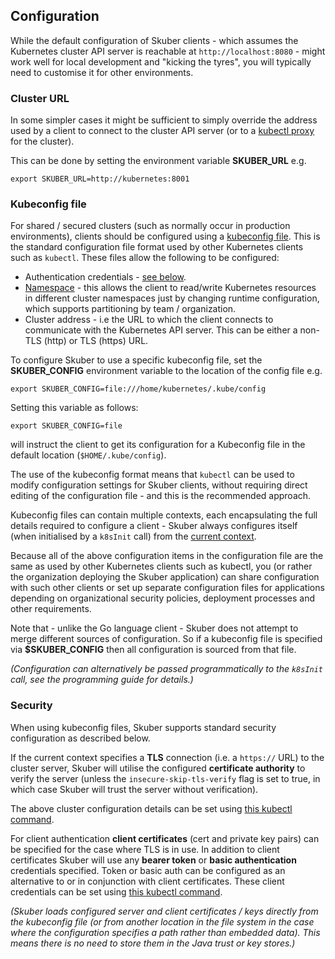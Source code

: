 ## Configuration

While the default configuration of Skuber clients - which assumes the Kubernetes cluster API server is reachable at `http://localhost:8080` - might work well for local development and "kicking the tyres", you will typically need to customise it for other environments.

### Cluster URL

In some simpler cases it might be sufficient to simply override the address used by a client to connect to the cluster API server (or to a [kubectl proxy](http://kubernetes.io/docs/user-guide/kubectl/kubectl_proxy/) for the cluster).

This can be done by setting the environment variable **SKUBER_URL** e.g. 

    export SKUBER_URL=http://kubernetes:8001

### Kubeconfig file

For shared / secured clusters (such as normally occur in production environments), clients should be configured using a [kubeconfig file](http://kubernetes.io/docs/user-guide/kubeconfig-file/). This is the standard configuration file format used by other Kubernetes clients such as `kubectl`. These files allow the following to be configured:

- Authentication credentials - [see below](#security).
- [Namespace](http://kubernetes.io/docs/user-guide/namespaces/) - this allows the client to read/write Kubernetes resources in different cluster namespaces just by changing runtime configuration, which supports partitioning by team / organization.
- Cluster address - i.e the URL to which the client connects to communicate with the Kubernetes API server. This can be either a non-TLS (http) or TLS (https) URL.

To configure Skuber to use a specific kubeconfig file, set the **SKUBER_CONFIG** environment variable to the location of the config file e.g.

    export SKUBER_CONFIG=file:///home/kubernetes/.kube/config
 
Setting this variable as follows:

    export SKUBER_CONFIG=file

will instruct the client to get its configuration for a Kubeconfig file in the default location (`$HOME/.kube/config`).

The use of the kubeconfig format means that `kubectl` can be used to modify configuration settings for Skuber clients, without requiring direct editing of the configuration file - and this is the recommended approach.

Kubeconfig files can contain multiple contexts, each encapsulating the full details required to configure a client - Skuber always configures itself (when initialised by a `k8sInit` call) from the [current context](http://kubernetes.io/docs/user-guide/kubectl/kubectl_config_use-context/).

Because all of the above configuration items in the configuration file are the same as used by other Kubernetes clients such as kubectl, you (or rather the organization deploying the Skuber application) can share configuration with such other clients or set up separate configuration files for applications depending on organizational security policies, deployment processes and other requirements. 

Note that - unlike the Go language client - Skuber does not attempt to merge different sources of configuration. So if a kubeconfig file is specified via **$SKUBER_CONFIG** then all configuration is sourced from that file.

*(Configuration can alternatively be passed programmatically to the `k8sInit` call, see the programming guide for details.)*

### Security

When using kubeconfig files, Skuber supports standard security configuration as described below.

If the current context specifies a **TLS** connection (i.e. a `https://` URL) to the cluster server, Skuber will utilise the configured **certificate authority** to verify the server (unless the `insecure-skip-tls-verify` flag is set to true, in which case Skuber will trust the server without verification). 

The above cluster configuration details can be set using [this kubectl command](http://kubernetes.io/docs/user-guide/kubectl/kubectl_config_set-cluster/).

For client authentication **client certificates** (cert and private key pairs) can be specified for the case where TLS is in use. In addition to client certificates Skuber will use any **bearer token** or **basic authentication** credentials specified. Token or basic auth can be configured as an alternative to or in conjunction with client certificates. These client credentials can be set using [this kubectl command](http://kubernetes.io/docs/user-guide/kubectl/kubectl_config_set-credentials/).

*(Skuber loads configured server and client certificates / keys directly from the kubeconfig file (or from another location in the file system in the case where the configuration specifies a path rather than embedded data). This means there is no need to store them in the Java trust or key stores.)*


